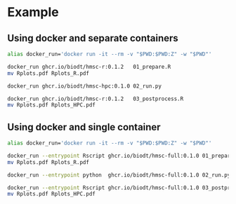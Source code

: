 # Example

## Using docker and separate containers

```bash
alias docker_run='docker run -it --rm -v "$PWD:$PWD:Z" -w "$PWD"'

docker_run ghcr.io/biodt/hmsc-r:0.1.2   01_prepare.R
mv Rplots.pdf Rplots_R.pdf

docker_run ghcr.io/biodt/hmsc-hpc:0.1.0 02_run.py

docker_run ghcr.io/biodt/hmsc-r:0.1.2   03_postprocess.R
mv Rplots.pdf Rplots_HPC.pdf
```

## Using docker and single container

```bash
alias docker_run='docker run -it --rm -v "$PWD:$PWD:Z" -w "$PWD"'

docker_run --entrypoint Rscript ghcr.io/biodt/hmsc-full:0.1.0 01_prepare.R
mv Rplots.pdf Rplots_R.pdf

docker_run --entrypoint python  ghcr.io/biodt/hmsc-full:0.1.0 02_run.py

docker_run --entrypoint Rscript ghcr.io/biodt/hmsc-full:0.1.0 03_postprocess.R
mv Rplots.pdf Rplots_HPC.pdf
```

